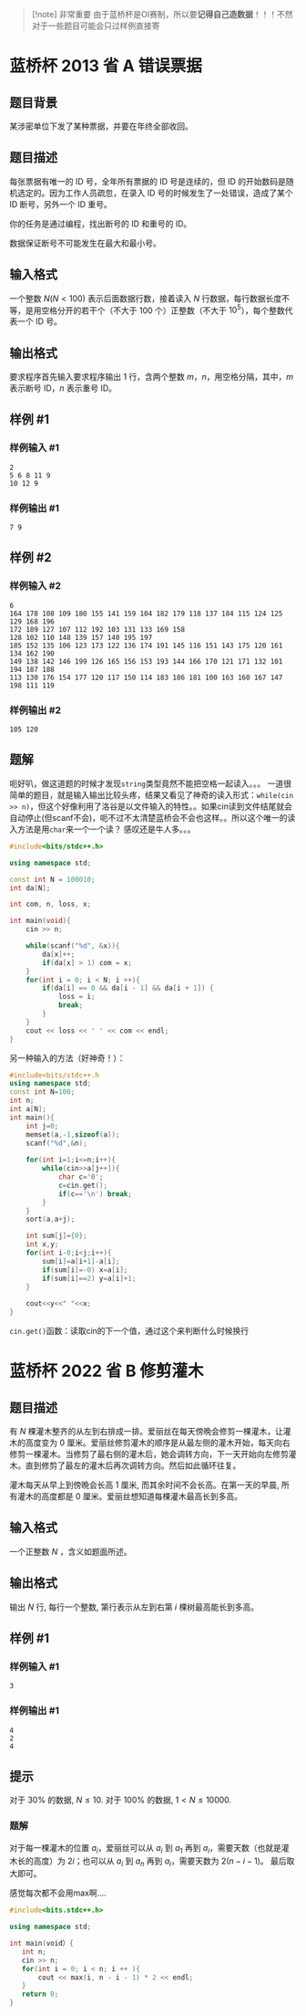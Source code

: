 >[!note] 非常重要
>由于蓝桥杯是OI赛制，所以要**记得自己造数据**！！！不然对于一些题目可能会只过样例直接寄
# 蓝桥杯 2013 省 A 错误票据

## 题目背景
某涉密单位下发了某种票据，并要在年终全部收回。
## 题目描述

每张票据有唯一的 ID 号，全年所有票据的 ID 号是连续的，但 ID 的开始数码是随机选定的。因为工作人员疏忽，在录入 ID 号的时候发生了一处错误，造成了某个 ID 断号，另外一个 ID 重号。

你的任务是通过编程，找出断号的 ID 和重号的 ID。

数据保证断号不可能发生在最大和最小号。

## 输入格式
一个整数 $N(N<100)$ 表示后面数据行数，接着读入 $N$ 行数据，每行数据长度不等，是用空格分开的若干个（不大于 $100$ 个）正整数（不大于 $10^5$），每个整数代表一个 ID 号。

## 输出格式
要求程序首先输入要求程序输出 $1$ 行，含两个整数 $m$，$n$，用空格分隔，其中，$m$ 表示断号 ID，$n$ 表示重号 ID。

## 样例 #1
### 样例输入 #1
```
2
5 6 8 11 9
10 12 9
```
### 样例输出 #1
```
7 9
```
## 样例 #2
### 样例输入 #2
```
6
164 178 108 109 180 155 141 159 104 182 179 118 137 184 115 124 125 129 168 196
172 189 127 107 112 192 103 131 133 169 158
128 102 110 148 139 157 140 195 197
185 152 135 106 123 173 122 136 174 191 145 116 151 143 175 120 161 134 162 190
149 138 142 146 199 126 165 156 153 193 144 166 170 121 171 132 101 194 187 188
113 130 176 154 177 120 117 150 114 183 186 181 100 163 160 167 147 198 111 119
```
### 样例输出 #2
```
105 120
```

## 题解
呃好叭，做这道题的时候才发现`string`类型竟然不能把空格一起读入。。。
一道很简单的题目，就是输入输出比较头疼，结果又看见了神奇的读入形式：`while(cin >> n)`，但这个好像利用了洛谷是以文件输入的特性。。如果cin读到文件结尾就会自动停止(但scanf不会)，呃不过不太清楚蓝桥会不会也这样。。所以这个唯一的读入方法是用`char`来一个一个读？
感叹还是牛人多。。。
```c++
#include<bits/stdc++.h>

using namespace std;

const int N = 100010;
int da[N];

int com, n, loss, x;

int main(void){
	cin >> n;

	while(scanf("%d", &x)){
		da[x]++;	
		if(da[x] > 1) com = x;	
	} 
	for(int i = 0; i < N; i ++){
		if(da[i] == 0 && da[i - 1] && da[i + 1]) {
			loss = i;
			break;
		}
	}
	cout << loss << ' ' << com << endl;
}
```
另一种输入的方法（好神奇！）：
```c++
#include<bits/stdc++.h
using namespace std;
const int N=100;
int n;
int a[N];
int main(){
	int j=0;
	memset(a,-1,sizeof(a));
	scanf("%d",&n);
	
	for(int i=1;i<=n;i++){
		while(cin>>a[j++]){
			char c='0';
			c=cin.get();
			if(c=='\n') break;
		}
	}
	sort(a,a+j);

	int sum[j]={0};
	int x,y;
	for(int i-0;i<j;i++){
		sum[i]=a[i+1]-a[i];
		if(sum[i]=-0) x=a[i];
		if(sum[i]==2) y=a[i]+1;
	}
	
	cout<<y<<" "<<x;
}
```
`cin.get()`函数：读取cin的下一个值，通过这个来判断什么时候换行

# 蓝桥杯 2022 省 B 修剪灌木

## 题目描述
有 $N$ 棵灌木整齐的从左到右排成一排。爱丽丝在每天傍晩会修剪一棵灌木，让灌木的高度变为 $0$ 厘米。爱丽丝修剪灌木的顺序是从最左侧的灌木开始，每天向右修剪一棵灌木。当修剪了最右侧的灌木后，她会调转方向，下一天开始向左修剪灌木。直到修剪了最左的灌木后再次调转方向。然后如此循环往复。

灌木每天从早上到傍晩会长高 $1$ 厘米, 而其余时间不会长高。在第一天的早晨, 所有灌木的高度都是 $0$ 厘米。爱丽丝想知道每棵灌木最高长到多高。
## 输入格式
一个正整数 $N$ ，含义如题面所述。
## 输出格式
输出 $N$ 行, 每行一个整数, 第行表示从左到右第 $i$ 棵树最高能长到多高。
## 样例 #1
### 样例输入 #1
```
3
```
### 样例输出 #1
```
4
2
4
```
## 提示
对于 $30 \%$ 的数据, $N \leq 10$.
对于 $100 \%$ 的数据, $1<N \leq 10000$. 

### 题解
对于每一棵灌木的位置 $a_i$​，爱丽丝可以从 $a_i$​ 到 $a_1​$ 再到 $a_i​$，需要天数（也就是灌木长的高度）为 $2i$；也可以从 $a_i$​ 到 $a_n$​ 再到 $a_i$​，需要天数为 $2(n−i-1)$。
最后取大即可。

感觉每次都不会用max啊....
```c++
#include<bits.stdc++.h>

using namespace std;

int main(void）{
   int n;
   cin >> n;
   for(int i = 0; i < n; i ++ ){
       cout << max(i, n - i - 1) * 2 << endl;
   }
   return 0;
}
```